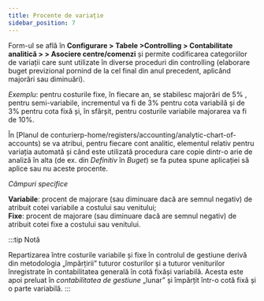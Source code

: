 ```yaml
---
title: Procente de variație
sidebar_position: 7
---
```


Form-ul se află în **Configurare > Tabele >Controlling > Contabilitate analitică > > Asociere centre/comenzi** și permite codificarea categoriilor de variații care sunt utilizate în diverse proceduri din controlling (elaborare buget previzional pornind de la cel final din anul precedent, aplicând majorări sau diminuări).


*Exemplu*: pentru costurile fixe, în fiecare an, se stabilesc majorări de 5% , pentru semi-variabile, incrementul va fi de 3% pentru cota variabilă și de 3% pentru cota fixă și, în sfârșit, pentru costurile variabile majorarea va fi de 10%. 


În [Planul de conturierp-home/registers/accounting/analytic-chart-of-accounts) se va atribui, pentru fiecare cont analitic, elementul relativ pentru variația automată și când este utilizată procedura care copie dintr-o arie de analiză în alta (de ex. din *Definitiv* în *Buget*) se fa putea spune aplicației să aplice sau nu aceste procente.

*Câmpuri specifice*

**Variabile**: procent de majorare (sau diminuare dacă are semnul negativ) de atribuit cotei variabile a costului sau venitului;  
**Fixe**: procent de majorare (sau diminuare dacă are semnul negativ) de atribuit cotei fixe a costului sau venitului.

:::tip Notă

Repartizarea între costurile variabile și fixe în controlul de gestiune derivă din metodologia „împărțirii” tuturor costurilor și a tuturor veniturilor înregistrate în contabilitatea generală în cotă fixă ​​și variabilă. Acesta este apoi preluat în *contabilitatea de gestiune* „lunar” și împărțit într-o cotă fixă ​​și o parte variabilă.
:::